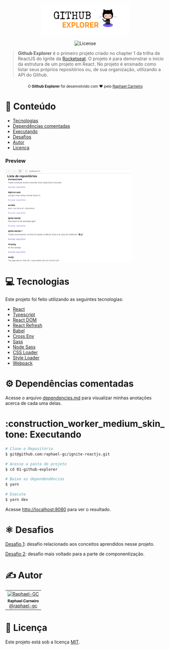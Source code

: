 <p align="center">
   <img src="https://raw.githubusercontent.com/raphael-gc/ignite-reactjs/main/01-github-explorer/assets/img/logo.svg" alt="Github Explorer" width="280"/>
</p>

<p align="center">
  <img alt="License" src="https://img.shields.io/badge/license-MIT-7B61FF">
</p>

> <b>Github Explorer</b> é o primeiro projeto criado no chapter 1 da trilha de ReactJS do Ignite da [Rocketseat](https://github.com/Rocketseat). O projeto é para demonstrar o início da estrutura de um projeto em React. No projeto é ensinado como listar seus próprios repositórios ou, de sua organização, utilizando a API do Github.

<div align="center">
  <sub>O <strong>Github Explorer</strong> foi desenvolvido com ❤︎ pelo
    <a href="https://github.com/raphael-gc">Raphael Carneiro</a>
  </sub>
</div>

# :pushpin: Conteúdo

- [Tecnologias](#computer-tecnologias)
- [Dependências comentadas](#gear-dependências-comentadas)
- [Executando](#construction_worker-executando)
- [Desafios](#atom_symbol-desafios)
- [Autor](#computer-autor)
- [Licença](#closed_book-licença)

### Preview

<div>
   <img src="https://raw.githubusercontent.com/raphael-gc/ignite-reactjs/main/01-github-explorer/assets/img/preview.png" width="400px" />
</div>

# :computer: Tecnologias

Este projeto foi feito utilizando as seguintes tecnologias:

- [React](https://reactjs.org/)
- [Typescript](https://www.typescriptlang.org/)
- [React DOM](https://pt-br.reactjs.org/docs/react-dom.html)
- [React Refresh](https://www.npmjs.com/package/react-refresh)
- [Babel](https://babeljs.io/)
- [Cross Env](https://github.com/kentcdodds/cross-env#readme)
- [Sass](https://sass-lang.com/)
- [Node Sass](https://github.com/sass/node-sass)
- [CSS Loader](https://webpack.js.org/loaders/css-loader/)
- [Style Loader](https://webpack.js.org/loaders/style-loader/)
- [Webpack](https://webpack.js.org/)

# :gear: Dependências comentadas

Acesse o arquivo [dependencies.md](https://github.com/Raphael-GC/ignite-reactjs/blob/main/01-github-explorer/dependencies.md) para visualizar minhas anotações acerca de cada uma delas. 

# :construction_worker_medium_skin_tone: Executando

```bash
# Clone o Repositório
$ git@github.com:raphael-gc/ignite-reactjs.git
```

```bash
# Acesse a pasta do projeto
$ cd 01-github-explorer
```

```bash
# Baixe as dependendências
$ yarn
```

```bash
# Execute
$ yarn dev
```

Acesse <http://localhost:8080> para ver o resultado.

# :atom_symbol: Desafios

[Desafio 1](https://github.com/raphael-gc/ignite-reactjs-desafio-1): desafio relacionado aos conceitos aprendidos nesse projeto.

[Desafio 2](https://github.com/raphael-gc/ignite-reactjs-desafio-2): desafio mais voltado para a parte de componentização.

# :writing_hand: Autor

<table>
  <tr>
    <td align="center">
      <a href="http://github.com/raphael-gc/">
        <img src="https://avatars.githubusercontent.com/u/29106470?v=4" width="100px;" alt="Raphael-GC"/>
        <br />
        <sub>
          <b>Raphael Carneiro</b>
        </sub>
       </a>
       <br />
       <a href="https://www.linkedin.com/in/raphael-gc/" title="Linkedin">@raphael-gc</a>
       <br />
    </td>
  </tr>
</table>

# :memo: Licença

Este projeto está sob a licença [MIT](./LICENSE).
